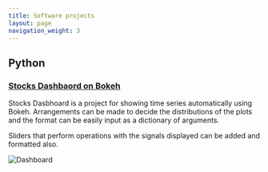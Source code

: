 ```yaml
---
title: Software projects
layout: page
navigation_weight: 3
---
```


## **Python**

### **[Stocks Dashbaord on Bokeh](https://github.com/stocksdashboard/stocks_dashboard_bokeh)**

Stocks Dasbhoard is a project for showing time series automatically using Bokeh. Arrangements can be made to decide the distributions of the plots and the format can be easily input as a dictionary of arguments.

Sliders that perform operations with the signals displayed can be added and formatted also.

![Dashboard](img/dashboard.jpg)
